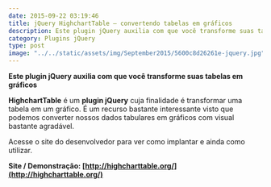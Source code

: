 ```yaml
---
date: 2015-09-22 03:19:46
title: jQuery HighchartTable – convertendo tabelas em gráficos
description: Este plugin jQuery auxilia com que você transforme suas tabelas em gráficos
category: Plugins jQuery
type: post
image: "../../static/assets/img/September2015/5600c8d26261e-jquery.jpg"
---
```


**Este plugin jQuery auxilia com que você transforme suas tabelas em gráficos**

**HighchartTable** é um **plugin jQuery** cuja finalidade é transformar uma tabela em um gráfico. É um recurso bastante interessante visto que podemos converter nossos dados tabulares em gráficos com visual bastante agradável.

Acesse o site do desenvolvedor para ver como implantar e ainda como utilizar.

**Site / Demonstração: [http://highcharttable.org/](http://highcharttable.org/)**
